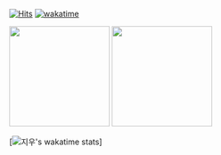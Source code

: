 
<!--
**eraserChoi/eraserChoi** is a ✨ _special_ ✨ repository because its `README.md` (this file) appears on your GitHub profile.

Here are some ideas to get you started:

- 🔭 I’m currently working on ...
- 🌱 I’m currently learning ...
- 👯 I’m looking to collaborate on ...
- 🤔 I’m looking for help with ...
- 💬 Ask me about ...
- 📫 How to reach me: ...
- 😄 Pronouns: ...
- ⚡ Fun fact: ...
-->
[![Hits](https://hits.seeyoufarm.com/api/count/incr/badge.svg?url=https%3A%2F%2Fgithub.com%2FeraserChoi&count_bg=%2379C83D&title_bg=%23555555&icon=reddit.svg&icon_color=%23E7E7E7&title=visited&edge_flat=false)](https://hits.seeyoufarm.com)
[![wakatime](https://wakatime.com/badge/user/45599f05-6895-4eda-bd15-3016ea2fe4f1.svg)](https://wakatime.com/@45599f05-6895-4eda-bd15-3016ea2fe4f1)

<p>
  <img height="180em" src="https://github-readme-stats.vercel.app/api?username=eraserChoi&show_icons=true&include_all_commits=true&bg_color=30,e96443,904e95&title_color=fff&text_color=fff">
  <img height="180em" src="https://github-readme-stats.vercel.app/api/top-langs/?username=eraserChoi&layout=compact&bg_color=30,e96443,904e95&title_color=fff&text_color=fff">
</p>

[![지우's wakatime stats](https://github-readme-stats.vercel.app/api/wakatime?username=eraserChoi)]
